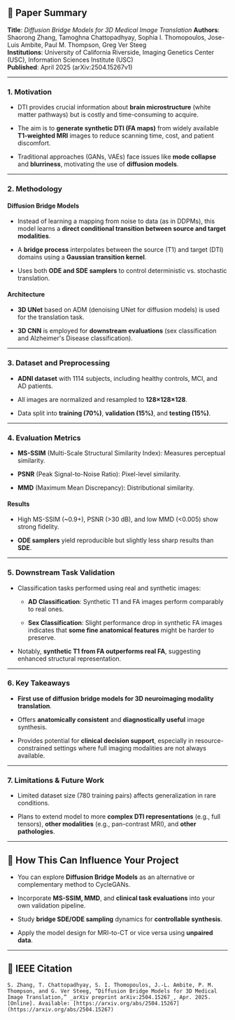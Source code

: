 
## 📘 Paper Summary

**Title**: _Diffusion Bridge Models for 3D Medical Image Translation_
**Authors**: Shaorong Zhang, Tamoghna Chattopadhyay, Sophia I. Thomopoulos, Jose-Luis Ambite, Paul M. Thompson, Greg Ver Steeg  
**Institutions**: University of California Riverside, Imaging Genetics Center (USC), Information Sciences Institute (USC)  
**Published**: April 2025 (arXiv:2504.15267v1)

---

### **1. Motivation**

- DTI provides crucial information about **brain microstructure** (white matter pathways) but is costly and time-consuming to acquire.
    
- The aim is to **generate synthetic DTI (FA maps)** from widely available **T1-weighted MRI** images to reduce scanning time, cost, and patient discomfort.
    
- Traditional approaches (GANs, VAEs) face issues like **mode collapse** and **blurriness**, motivating the use of **diffusion models**.
    

---

### **2. Methodology**

#### **Diffusion Bridge Models**

- Instead of learning a mapping from noise to data (as in DDPMs), this model learns a **direct conditional transition between source and target modalities**.
    
- A **bridge process** interpolates between the source (T1) and target (DTI) domains using a **Gaussian transition kernel**.
    
- Uses both **ODE and SDE samplers** to control deterministic vs. stochastic translation.
    

#### **Architecture**

- **3D UNet** based on ADM (denoising UNet for diffusion models) is used for the translation task.
    
- **3D CNN** is employed for **downstream evaluations** (sex classification and Alzheimer's Disease classification).
    

---

### **3. Dataset and Preprocessing**

- **ADNI dataset** with 1114 subjects, including healthy controls, MCI, and AD patients.
    
- All images are normalized and resampled to **128×128×128**.
    
- Data split into **training (70%)**, **validation (15%)**, and **testing (15%)**.
    

---

### **4. Evaluation Metrics**

- **MS-SSIM** (Multi-Scale Structural Similarity Index): Measures perceptual similarity.
    
- **PSNR** (Peak Signal-to-Noise Ratio): Pixel-level similarity.
    
- **MMD** (Maximum Mean Discrepancy): Distributional similarity.
    

#### **Results**

- High MS-SSIM (~0.9+), PSNR (>30 dB), and low MMD (<0.005) show strong fidelity.
    
- **ODE samplers** yield reproducible but slightly less sharp results than **SDE**.
    

---

### **5. Downstream Task Validation**

- Classification tasks performed using real and synthetic images:
    
    - **AD Classification**: Synthetic T1 and FA images perform comparably to real ones.
        
    - **Sex Classification**: Slight performance drop in synthetic FA images indicates that **some fine anatomical features** might be harder to preserve.
        
- Notably, **synthetic T1 from FA outperforms real FA**, suggesting enhanced structural representation.
    

---

### **6. Key Takeaways**

- **First use of diffusion bridge models for 3D neuroimaging modality translation**.
    
- Offers **anatomically consistent** and **diagnostically useful** image synthesis.
    
- Provides potential for **clinical decision support**, especially in resource-constrained settings where full imaging modalities are not always available.
    

---

### **7. Limitations & Future Work**

- Limited dataset size (780 training pairs) affects generalization in rare conditions.
    
- Plans to extend model to more **complex DTI representations** (e.g., full tensors), **other modalities** (e.g., pan-contrast MRI), and **other pathologies**.
    

---

## 🧠 How This Can Influence Your Project

- You can explore **Diffusion Bridge Models** as an alternative or complementary method to CycleGANs.
    
- Incorporate **MS-SSIM, MMD**, and **clinical task evaluations** into your own validation pipeline.
    
- Study **bridge SDE/ODE sampling** dynamics for **controllable synthesis**.
    
- Apply the model design for MRI-to-CT or vice versa using **unpaired data**.
    

---

## 📌 IEEE Citation

```copy
S. Zhang, T. Chattopadhyay, S. I. Thomopoulos, J.-L. Ambite, P. M. Thompson, and G. Ver Steeg, “Diffusion Bridge Models for 3D Medical Image Translation,” _arXiv preprint arXiv:2504.15267_, Apr. 2025. [Online]. Available: [https://arxiv.org/abs/2504.15267](https://arxiv.org/abs/2504.15267)
```
